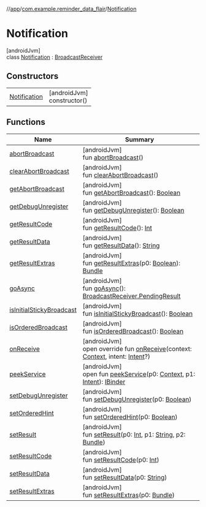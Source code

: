 //[app](../../../index.md)/[com.example.reminder_data_flair](../index.md)/[Notification](index.md)

# Notification

[androidJvm]\
class [Notification](index.md) : [BroadcastReceiver](https://developer.android.com/reference/kotlin/android/content/BroadcastReceiver.html)

## Constructors

| | |
|---|---|
| [Notification](-notification.md) | [androidJvm]<br>constructor() |

## Functions

| Name | Summary |
|---|---|
| [abortBroadcast](index.md#-1578158536%2FFunctions%2F-912451524) | [androidJvm]<br>fun [abortBroadcast](index.md#-1578158536%2FFunctions%2F-912451524)() |
| [clearAbortBroadcast](index.md#-547655405%2FFunctions%2F-912451524) | [androidJvm]<br>fun [clearAbortBroadcast](index.md#-547655405%2FFunctions%2F-912451524)() |
| [getAbortBroadcast](index.md#1852574954%2FFunctions%2F-912451524) | [androidJvm]<br>fun [getAbortBroadcast](index.md#1852574954%2FFunctions%2F-912451524)(): [Boolean](https://kotlinlang.org/api/latest/jvm/stdlib/kotlin/-boolean/index.html) |
| [getDebugUnregister](index.md#-2066178064%2FFunctions%2F-912451524) | [androidJvm]<br>fun [getDebugUnregister](index.md#-2066178064%2FFunctions%2F-912451524)(): [Boolean](https://kotlinlang.org/api/latest/jvm/stdlib/kotlin/-boolean/index.html) |
| [getResultCode](index.md#-1855658543%2FFunctions%2F-912451524) | [androidJvm]<br>fun [getResultCode](index.md#-1855658543%2FFunctions%2F-912451524)(): [Int](https://kotlinlang.org/api/latest/jvm/stdlib/kotlin/-int/index.html) |
| [getResultData](index.md#485630644%2FFunctions%2F-912451524) | [androidJvm]<br>fun [getResultData](index.md#485630644%2FFunctions%2F-912451524)(): [String](https://kotlinlang.org/api/latest/jvm/stdlib/kotlin/-string/index.html) |
| [getResultExtras](index.md#1243983328%2FFunctions%2F-912451524) | [androidJvm]<br>fun [getResultExtras](index.md#1243983328%2FFunctions%2F-912451524)(p0: [Boolean](https://kotlinlang.org/api/latest/jvm/stdlib/kotlin/-boolean/index.html)): [Bundle](https://developer.android.com/reference/kotlin/android/os/Bundle.html) |
| [goAsync](index.md#478464125%2FFunctions%2F-912451524) | [androidJvm]<br>fun [goAsync](index.md#478464125%2FFunctions%2F-912451524)(): [BroadcastReceiver.PendingResult](https://developer.android.com/reference/kotlin/android/content/BroadcastReceiver.PendingResult.html) |
| [isInitialStickyBroadcast](index.md#-448034677%2FFunctions%2F-912451524) | [androidJvm]<br>fun [isInitialStickyBroadcast](index.md#-448034677%2FFunctions%2F-912451524)(): [Boolean](https://kotlinlang.org/api/latest/jvm/stdlib/kotlin/-boolean/index.html) |
| [isOrderedBroadcast](index.md#1250697259%2FFunctions%2F-912451524) | [androidJvm]<br>fun [isOrderedBroadcast](index.md#1250697259%2FFunctions%2F-912451524)(): [Boolean](https://kotlinlang.org/api/latest/jvm/stdlib/kotlin/-boolean/index.html) |
| [onReceive](on-receive.md) | [androidJvm]<br>open override fun [onReceive](on-receive.md)(context: [Context](https://developer.android.com/reference/kotlin/android/content/Context.html), intent: [Intent](https://developer.android.com/reference/kotlin/android/content/Intent.html)?) |
| [peekService](index.md#-1162131393%2FFunctions%2F-912451524) | [androidJvm]<br>open fun [peekService](index.md#-1162131393%2FFunctions%2F-912451524)(p0: [Context](https://developer.android.com/reference/kotlin/android/content/Context.html), p1: [Intent](https://developer.android.com/reference/kotlin/android/content/Intent.html)): [IBinder](https://developer.android.com/reference/kotlin/android/os/IBinder.html) |
| [setDebugUnregister](index.md#375803713%2FFunctions%2F-912451524) | [androidJvm]<br>fun [setDebugUnregister](index.md#375803713%2FFunctions%2F-912451524)(p0: [Boolean](https://kotlinlang.org/api/latest/jvm/stdlib/kotlin/-boolean/index.html)) |
| [setOrderedHint](index.md#48379132%2FFunctions%2F-912451524) | [androidJvm]<br>fun [setOrderedHint](index.md#48379132%2FFunctions%2F-912451524)(p0: [Boolean](https://kotlinlang.org/api/latest/jvm/stdlib/kotlin/-boolean/index.html)) |
| [setResult](index.md#455010187%2FFunctions%2F-912451524) | [androidJvm]<br>fun [setResult](index.md#455010187%2FFunctions%2F-912451524)(p0: [Int](https://kotlinlang.org/api/latest/jvm/stdlib/kotlin/-int/index.html), p1: [String](https://kotlinlang.org/api/latest/jvm/stdlib/kotlin/-string/index.html), p2: [Bundle](https://developer.android.com/reference/kotlin/android/os/Bundle.html)) |
| [setResultCode](index.md#-1146739549%2FFunctions%2F-912451524) | [androidJvm]<br>fun [setResultCode](index.md#-1146739549%2FFunctions%2F-912451524)(p0: [Int](https://kotlinlang.org/api/latest/jvm/stdlib/kotlin/-int/index.html)) |
| [setResultData](index.md#44586972%2FFunctions%2F-912451524) | [androidJvm]<br>fun [setResultData](index.md#44586972%2FFunctions%2F-912451524)(p0: [String](https://kotlinlang.org/api/latest/jvm/stdlib/kotlin/-string/index.html)) |
| [setResultExtras](index.md#1065610694%2FFunctions%2F-912451524) | [androidJvm]<br>fun [setResultExtras](index.md#1065610694%2FFunctions%2F-912451524)(p0: [Bundle](https://developer.android.com/reference/kotlin/android/os/Bundle.html)) |
